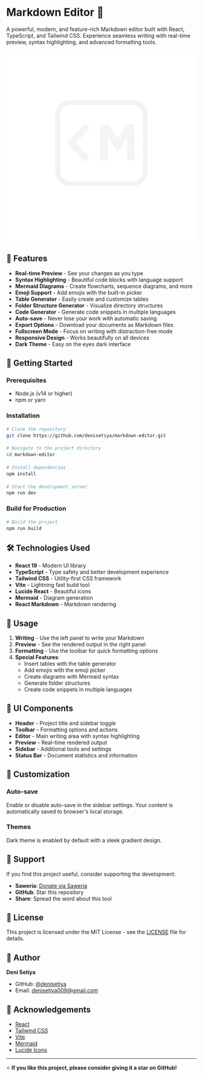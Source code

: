 # Markdown Editor 🚀

A powerful, modern, and feature-rich Markdown editor built with React, TypeScript, and Tailwind CSS. Experience seamless writing with real-time preview, syntax highlighting, and advanced formatting tools.

![Markdown Editor Preview](public/logo.png)

## 🌟 Features

- **Real-time Preview** - See your changes as you type
- **Syntax Highlighting** - Beautiful code blocks with language support
- **Mermaid Diagrams** - Create flowcharts, sequence diagrams, and more
- **Emoji Support** - Add emojis with the built-in picker
- **Table Generator** - Easily create and customize tables
- **Folder Structure Generator** - Visualize directory structures
- **Code Generator** - Generate code snippets in multiple languages
- **Auto-save** - Never lose your work with automatic saving
- **Export Options** - Download your documents as Markdown files
- **Fullscreen Mode** - Focus on writing with distraction-free mode
- **Responsive Design** - Works beautifully on all devices
- **Dark Theme** - Easy on the eyes dark interface

## 🚀 Getting Started

### Prerequisites

- Node.js (v14 or higher)
- npm or yarn

### Installation

```bash
# Clone the repository
git clone https://github.com/denisetiya/markdown-editor.git

# Navigate to the project directory
cd markdown-editor

# Install dependencies
npm install

# Start the development server
npm run dev
```

### Build for Production

```bash
# Build the project
npm run build
```

## 🛠️ Technologies Used

- **React 19** - Modern UI library
- **TypeScript** - Type safety and better development experience
- **Tailwind CSS** - Utility-first CSS framework
- **Vite** - Lightning fast build tool
- **Lucide React** - Beautiful icons
- **Mermaid** - Diagram generation
- **React Markdown** - Markdown rendering

## 📖 Usage

1. **Writing** - Use the left panel to write your Markdown
2. **Preview** - See the rendered output in the right panel
3. **Formatting** - Use the toolbar for quick formatting options
4. **Special Features**:
   - Insert tables with the table generator
   - Add emojis with the emoji picker
   - Create diagrams with Mermaid syntax
   - Generate folder structures
   - Create code snippets in multiple languages

## 🎨 UI Components

- **Header** - Project title and sidebar toggle
- **Toolbar** - Formatting options and actions
- **Editor** - Main writing area with syntax highlighting
- **Preview** - Real-time rendered output
- **Sidebar** - Additional tools and settings
- **Status Bar** - Document statistics and information

## 🔧 Customization

### Auto-save
Enable or disable auto-save in the sidebar settings. Your content is automatically saved to browser's local storage.

### Themes
Dark theme is enabled by default with a sleek gradient design.

## 🤝 Support

If you find this project useful, consider supporting the development:

- **Saweria**: [Donate via Saweria](https://saweria.co/denisetiya1)
- **GitHub**: Star this repository
- **Share**: Spread the word about this tool

## 📄 License

This project is licensed under the MIT License - see the [LICENSE](LICENSE) file for details.

## 👤 Author

**Deni Setiya**
- GitHub: [@denisetiya](https://github.com/denisetiya/markdown-editor)
- Email: denisetiya009@gmail.com

## 🙏 Acknowledgements

- [React](https://reactjs.org/)
- [Tailwind CSS](https://tailwindcss.com/)
- [Vite](https://vitejs.dev/)
- [Mermaid](https://mermaid-js.github.io/)
- [Lucide Icons](https://lucide.dev/)

---

⭐ **If you like this project, please consider giving it a star on GitHub!**